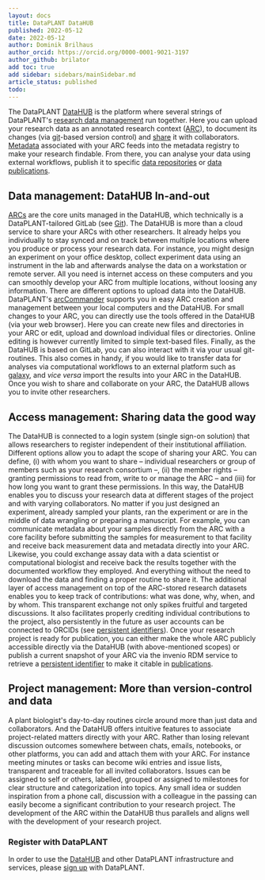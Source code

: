 ```yaml
---
layout: docs
title: DataPLANT DataHUB
published: 2022-05-12
date: 2022-05-12
author: Dominik Brilhaus
author_orcid: https://orcid.org/0000-0001-9021-3197
author_github: brilator
add toc: true
add sidebar: sidebars/mainSidebar.md
article_status: published
todo:
---
```


The DataPLANT [DataHUB][DataHUB] is the platform where several strings of DataPLANT's [research data management][KB-RDM] run together. Here you can upload your research data as an annotated research context ([ARC][KB-ARC]), to document its changes (via [git][KB-git]-based version control) and [share][KB-DataSharing] it with collaborators. [Metadata][KB-Metadata] associated with your ARC feeds into the metadata registry to make your research findable. From there, you can analyse your data using external workflows, publish it to specific [data repositories][KB-Repositories] or [data publications][KB-datapublications].
<!-- TODO_ link to wms -->

## Data management: DataHUB In-and-out

[ARCs][KB-ARC] are the core units managed in the DataHUB, which technically is a DataPLANT-tailored GitLab (see [Git][KB-git]). The DataHUB is more than a cloud service to share your ARCs with other researchers. It already helps you individually to stay synced and on track between multiple locations where you produce or process your research data. For instance, you might design an experiment on your office desktop, collect experiment data using an instrument in the lab and afterwards analyse the data on a workstation or remote server. All you need is internet access on these computers and you can smoothly develop your ARC from multiple locations, without loosing any information.
There are different options to upload data into the DataHUB. DataPLANT's [arcCommander][ArcCommander] supports you in easy ARC creation and management between your local computers and the DataHUB. For small changes to your ARC, you can directly use the tools offered in the DataHUB (via your web browser). Here you can create new files and directories in your ARC or edit, upload and download individual files or directories. Online editing is however currently limited to simple text-based files. Finally, as the DataHUB is based on GitLab, you can also interact with it via your usual git-routines. This also comes in handy, if you would like to transfer data for analyses via computational workflows to an external platform such as [galaxy][galaxy], and *vice versa* import the results into your ARC in the DataHUB. <!-- TODO add link to wms (see also [][KB-WMS]).  -->
Once you wish to share and collaborate on your ARC, the DataHUB allows you to invite other researchers.

## Access management: Sharing data the good way

The DataHUB is connected to a login system (single sign-on solution) that allows researchers to register independent of their institutional affiliation. Different options allow you to adapt the scope of sharing your ARC. You can define, (i) with whom you want to share  &ndash; individual researchers or group of members such as your research consortium &ndash;, (ii) the member rights &ndash; granting permissions to read from, write to or manage the ARC &ndash; and (iii) for how long you want to grant these permissions. In this way, the DataHUB enables you to discuss your research data at different stages of the project and with varying collaborators. No matter if you just designed an experiment, already sampled your plants, ran the experiment or are in the middle of data wrangling or preparing a manuscript. For example, you can communicate metadata about your samples directly from the ARC with a core facility before submitting the samples for measurement to that facility and receive back measurement data and metadata directly into your ARC. Likewise, you could exchange assay data with a data scientist or computational biologist and receive back the results together with the documented workflow they employed. And everything without the need to download the data and finding a proper routine to share it.
The additional layer of access management on top of the ARC-stored research datasets enables you to keep track of contributions: what was done, why, when, and by whom. This transparent exchange not only spikes fruitful and targeted discussions. It also facilitates properly crediting individual contributions to the project, also persistently in the future as user accounts can be connected to ORCIDs (see [persistent identifiers][KB-pid]).
Once your research project is ready for publication, you can either make the whole ARC publicly accessible directly via the DataHUB (with above-mentioned scopes) or publish a current snapshot of your ARC via the invenio RDM service to retrieve a [persistent identifier][KB-pid] to make it citable in [publications][KB-datapublications].
<!-- TODO: add link to invenio -->

## Project management: More than version-control and data

A plant biologist's day-to-day routines circle around more than just data and collaborators. And the DataHUB offers intuitive features to associate project-related matters directly with your ARC. Rather than losing relevant discussion outcomes somewhere between chats, emails, notebooks, or other platforms, you can add and attach them with your ARC. For instance meeting minutes or tasks can become wiki entries and issue lists, transparent and traceable for all invited collaborators. Issues can be assigned to self or others, labelled, grouped or assigned to milestones for clear structure and categorization into topics. Any small idea or sudden inspiration from a phone call, discussion with a colleague in the passing can easily become a significant contribution to your research project. The development of the ARC within the DataHUB thus parallels and aligns well with the development of your research project.

<!-- And it does not have to be the most formal piece of documentation. 
    - want to keep it private -->

<!-- 
## User-friendliness and third-party apps

- The technical back-end is gitlab, 
- git and GitLab become more established
- more tools being developed to integrate git (e.g. IDEs on computer)
- other third-party tools / apps
  - take photo of lab work and add directly to your project -->

### Register with DataPLANT

In order to use the [DataHUB][DataHUB] and other DataPLANT infrastructure and services, please [sign up][Registration] with DataPLANT.  

<!-- Knowledgebase cross-references -->

[KB-datapublications]: ./datapublications.html "Data Publication"
[KB-FAIR]: ./fair.html "FAIR Data principles"
[KB-Metadata]: ./metadata.html "Metadata"
[KB-pid]: ./pids.html  "Persistent Identifiers"
[KB-arccommander]: ./arccommander.html "arcCommander"
[KB-ARC]: ./arc.html "Annotated Research Context"
[KB-RDM]: ./ResearchDataManagement.html "Research Data Management"
[KB-DataSharing]: ./datasharing.html "Data Sharing"
[KB-git]: ./git.html "Git"
[KB-Repositories]: ./repositories.html "Repositories"
<!-- [KB-WMS]: ./WMS.html -->

<!-- DataPLANT web links -->

[Registration]: <https://register.nfdi4plants.org/registration> "DataPLANT Registration"
[DataHUB]: <https://git.nfdi4plants.org> "DataHUB"
[ARCspecs]: <https://github.com/nfdi4plants/ARC-specification/> "ARC specifications"
[ArcCommander]: <https://github.com/nfdi4plants/arcCommander/wiki> "ArcCommander Wiki"
[Swate]: <https://github.com/nfdi4plants/Swate/wiki> "Swate Wiki"

<!-- Reference web links -->

[galaxy]: https://plants.usegalaxy.eu/ "Galaxy Plants"
